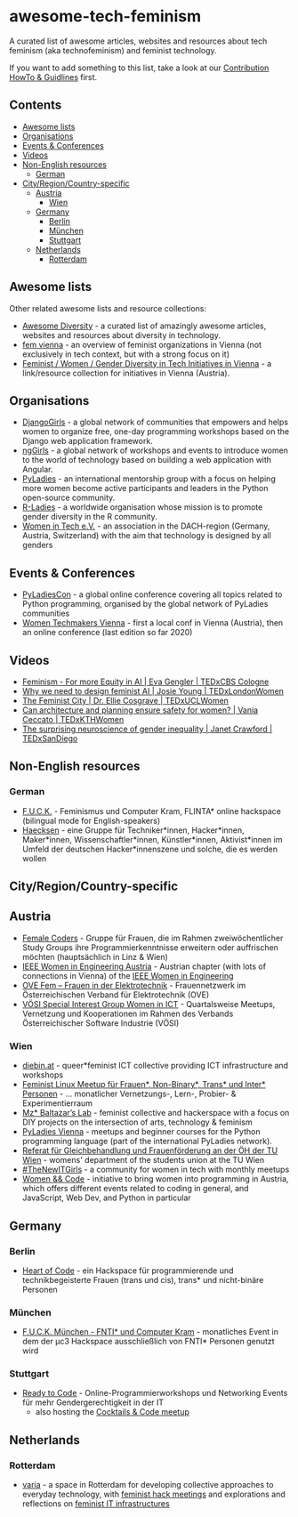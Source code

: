 # awesome-tech-feminism

A curated list of awesome articles, websites and resources about tech feminism (aka technofeminism) and feminist technology.

If you want to add something to this list, take a look at our [Contribution HowTo & Guidlines](./CONTRIBUTING.md) first.

## Contents

- [Awesome lists](#awesome-lists)
- [Organisations](#organisations)
- [Events & Conferences](#events--conferences)
- [Videos](#videos)
- [Non-English resources](#non-english-resources)
  - [German](#german)
- [City/Region/Country-specific](#cityregioncountry-specific)
  - [Austria](#austria)
    - [Wien](#wien)
  - [Germany](#germany)
    - [Berlin](#berlin)
    - [München](#münchen)
    - [Stuttgart](#stuttgart)
  - [Netherlands](#netherlands)
    - [Rotterdam](#rotterdam)

## Awesome lists

Other related awesome lists and resource collections:

- [Awesome Diversity](https://github.com/folkswhocode/awesome-diversity) - a curated list of amazingly awesome articles, websites and resources about diversity in technology.
- [fem vienna](https://femvienna.wordpress.com/) - an overview of feminist organizations in Vienna (not exclusively in tech context, but with a strong focus on it)
- [Feminist / Women / Gender Diversity in Tech Initiatives in Vienna](https://hackmd.io/@jackie/FeministTechVienna) - a link/resource collection for initiatives in Vienna (Austria).

## Organisations

- [DjangoGirls](https://djangogirls.org) - a global network of communities that empowers and helps women to organize free, one-day programming workshops based on the Django web application framework.
- [ngGirls](https://www.ng-girls.org/) - a global network of workshops and events to introduce women to the world of technology based on building a web application with Angular.
- [PyLadies](https://pyladies.com/) - an international mentorship group with a focus on helping more women become active participants and leaders in the Python open-source community.
- [R-Ladies](https://rladies.org) - a worldwide organisation whose mission is to promote gender diversity in the R community.
- [Women in Tech e.V.](https://www.womenintechev.de/) - an association in the DACH-region (Germany, Austria, Switzerland) with the aim that technology is designed by all genders

## Events & Conferences

- [PyLadiesCon](http://conference.pyladies.com/) - a global online conference covering all topics related to Python programming, organised by the global network of PyLadies communities
- [Women Techmakers Vienna](https://www.womentechmakers.at/) - first a local conf in Vienna (Austria), then an online conference (last edition so far 2020)

## Videos
- [Feminism - For more Equity in AI | Eva Gengler | TEDxCBS Cologne](https://www.youtube.com/watch?v=CxcCwvut50A)
- [Why we need to design feminist AI | Josie Young | TEDxLondonWomen](https://www.youtube.com/watch?v=E-O3LaSEcVw)
- [The Feminist City | Dr. Ellie Cosgrave | TEDxUCLWomen](https://www.youtube.com/watch?v=rNkB7afesco)
- [Can architecture and planning ensure safety for women? | Vania Ceccato | TEDxKTHWomen](https://www.youtube.com/watch?v=L8oEZ16vFzk)
- [The surprising neuroscience of gender inequality | Janet Crawford | TEDxSanDiego](https://www.youtube.com/watch?v=eCknUJJc3qU)

## Non-English resources

### German

- [F.U.C.K.](https://fuck-the.systems/) - Feminismus und Computer Kram, FLINTA\* online hackspace (bilingual mode for English-speakers)
- [Haecksen](https://www.haecksen.org) - eine Gruppe für Techniker\*innen, Hacker\*innen, Maker\*innen, Wissenschaftler\*innen, Künstler\*innen, Aktivist\*innen im Umfeld der deutschen Hacker\*innenszene und solche, die es werden wollen

## City/Region/Country-specific

## Austria

- [Female Coders](https://female-coders.at/) - Gruppe für Frauen, die im Rahmen zweiwöchentlicher Study Groups ihre Programmierkenntnisse erweitern oder auffrischen möchten (hauptsächlich in Linz & Wien)
- [IEEE Women in Engineering Austria](https://www.facebook.com/groups/IEEEWIEAustria/) - Austrian chapter (with lots of connections in Vienna) of the [IEEE Women in Engineering](https://www.ieee.org/membership/women/index.html)
- [OVE Fem – Frauen in der Elektrotechnik](https://www.ove.at/ove-network/ove-fem) - Frauennetzwerk im Österreichischen Verband für Elektrotechnik (OVE)
- [VÖSI Special Interest Group Women in ICT](https://www.voesi.or.at/aktiv/special-interest-group-womeninict/) - Quartalsweise Meetups, Vernetzung und Kooperationen im Rahmen des Verbands Österreichischer Software Industrie (VÖSI)

### Wien

- [diebin.at](https://diebin.at) - queer\*feminist ICT collective providing ICT infrastructure and workshops
- [Feminist Linux Meetup für Frauen*, Non-Binary*, Trans* und Inter* Personen](https://feminist-linux.diebin.at/) - … monatlicher Vernetzungs-, Lern-, Probier- & Experimentierraum
- [Mz\* Baltazar’s Lab](http://www.mzbaltazarslaboratory.org/) - feminist collective and hackerspace with a focus on DIY projects on the intersection of arts, technology & feminism
- [PyLadies Vienna](https://pyladies.at/) - meetups and beginner courses for the Python programming language (part of the international PyLadies network).
- [Referat für Gleichbehandlung und Frauenförderung an der ÖH der TU Wien](https://htu.at/gleich) - womens' department of the students union at the TU Wien
- [#TheNewITGirls](https://thenewitgirls.com/) - a community for women in tech with monthly meetups
- [Women && Code](https://womenandcode.org/) - initiative to bring women into programming in Austria, which offers different events related to coding in general, and JavaScript, Web Dev, and Python in particular

## Germany

### Berlin

- [Heart of Code](http://heartofcode.org/) - ein Hackspace für programmierende und technikbegeisterte Frauen (trans und cis), trans\* und nicht-binäre Personen

### München

- [F.U.C.K. München - FNTI\* und Computer Kram](https://wiki.muc.ccc.de/fuck-muc/) - monatliches Event in dem der µc3 Hackspace ausschließlich von FNTI\* Personen genutzt wird

### Stuttgart

- [Ready to Code](https://readytocode.org) - Online-Programmierworkshops und Networking Events für mehr Gendergerechtigkeit in der IT
  - also hosting the [Cocktails & Code meetup](https://www.meetup.com/de-DE/Cocktails-Code/)

## Netherlands

### Rotterdam

- [varia](https://varia.zone) - a space in Rotterdam for developing collective approaches to everyday technology,
  with [feminist hack meetings](https://varia.zone/en/category/feminist-hack-meetings.html) and explorations
  and reflections on [feminist IT infrastructures](https://vvvvvvaria.org/en/peripheral-centers-feminist-servers.html)
